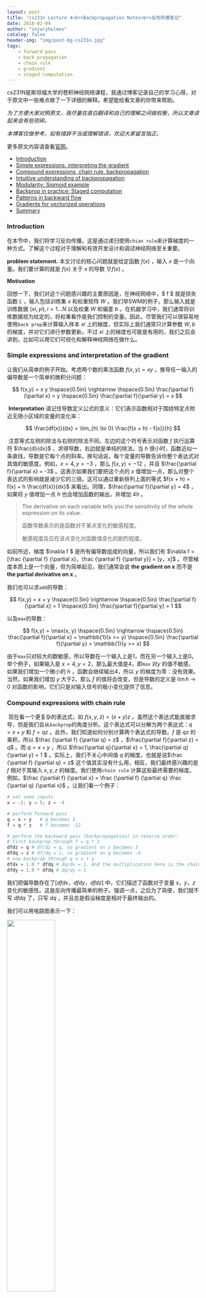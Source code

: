 ```yaml
---
layout: post
title: "cs231n Lecture 4<br>Backpropagation Notes<br>反向传播笔记"
date: 2018-02-09
author: "injuryholmes"
catalog: false
header-img: "img/post-bg-cs231n.jpg"
tags:
    - forward pass
    - back propagation
    - chain rule
    - gradient 
    - staged computation
---
```


cs231N是斯坦福大学的卷积神经网络课程，我通过博客记录自己的学习心得，对于原文中一些难点做了一下详细的解释。希望能给看文章的你带来帮助。

*为了方便大家对照原文，我尽量在直白翻译和自己的理解之间做权衡，所以文章读起来会有些琐碎。*

*本博客仅做参考，如有措辞不当或理解错误，欢迎大家留言指正。*

更多原文内容请查看[官网](http://cs231n.github.io/optimization-2/)。

- [Introduction](#intro)
- [Simple expressions, interpreting the gradient](#grad)
- [Compound expressions, chain rule, backpropagation](#backprop)
- [Intuitive understanding of backpropagation](#intuitive)
- [Modularity: Sigmoid example](#sigmoid)
- [Backprop in practice: Staged computation](#staged)
- [Patterns in backward flow](#patters)
- [Gradients for vectorized operations](#mat)
- [Summary](#summary)

<a name='intro'></a>

### Introduction

在本节中，我们将学习反向传播，这是通过递归使用`chian rule`来计算梯度的一种方式。了解这个过程对于理解和有效开发设计和调试神经网络至关重要。

**problem statement.** 本文讨论的核心问题就是给定函数 $f(x)$ ，输入 $x$ 是一个向量。我们要计算的就是 $f(x)$ 关于 $x$ 的导数 $\nabla f(x)$ 。

**Motivation** 

回想一下，我们对这个问题感兴趣的主要原因是，在神经网络中，$ f $ 就是损失函数 $L$ ，输入包括训练集 $x$ 和权重矩阵 $W$ 。我们举SWM的例子，那么输入就是训练数据 $(xi, yi), i = 1 … N$ 以及权重 $W$ 和偏差 $b$ 。在机器学习中，我们通常将训练数据视为给定的，将权重看作是我们控制的变量。因此，尽管我们可以很容易地使用`back prop`来计算输入样本 $xi$ 上的梯度，但实际上我们通常只计算参数 $W, b$ 的梯度，并对它们进行参数更新。不过 $xi$ 上的梯度也可能是有用的，我们之后会讲到，比如可以用它们可视化和解释神经网络在做什么。

<a name='grad'></a>

### Simple expressions and interpretation of the gradient

让我们从简单的例子开始。考虑两个数的乘法函数 $f(x,y) = xy$ 。推导任一输入的偏导数是一个简单的微积分问题：


$$
f(x,y) = x y \hspace{0.5in} \rightarrow \hspace{0.5in} \frac{\partial f}{\partial x} = y \hspace{0.5in} \frac{\partial f}{\partial y} = x
$$


​	**Interpretation** 请记住导数定义公式的意义：它们表示函数相对于围绕特定点附近无限小区域的变量的变化率：


$$
\frac{df(x)}{dx} = \lim_{h\ \to 0} \frac{f(x + h) - f(x)}{h}
$$




​	注意等式左侧的除法与右侧的除法不同。左边的这个符号表示对函数 $f$ 执行运算符 $\frac{d}{dx}$ ，求得导数，右边就是单纯的除法。当 $h$ 很小时，函数近似一条直线，导数是它每个点的斜率。换句话说，每个变量的导数告诉你整个表达式对其值的敏感度。例如，$x = 4, y = -3$ ，那么 $f(x,y)= - 12$ ，并且 $\frac{\partial f}{\partial x} = -3$ 。这表示如果我们要把这个点的 $x$ 值增加一点，那么对整个表达式的影响就是减少它的三倍。这可以通过重新排列上面的等式 $f(x + h) = f(x) + h \frac{df(x)}{dx}$ 来看出。同理，$\frac{\partial f}{\partial y} = 4$ ，如果将 $y$ 值增加一点 $h$ 也会增加函数的输出，并增加 $4h$ 。

> The derivative on each variable tells you the sensitivity of the whole expression on its value.
>
> 函数导数表示的是函数对于某点变化的敏感程度。
>
> 敏感程度反应在该点变化对函数值变化的剧烈程度。

如前所述，梯度 $\nabla f $ 是所有偏导数组成的向量，所以我们有 $\nabla f = [\frac {\partial f} {\partial x}，\frac {\partial f} {\partial y}] = [y，x]$ 。尽管梯度本质上是一个向量，但为简单起见，我们通常会说 **the gradient on x** 而不是 **the partial derivative on x** 。

我们也可以求`add`的导数：


$$
f(x,y) = x + y \hspace{0.5in} \rightarrow \hspace{0.5in} \frac{\partial f}{\partial x} = 1 \hspace{0.5in} \frac{\partial f}{\partial y} = 1
$$


以及`max`的导数：


$$
f(x,y) = \max(x, y) \hspace{0.5in} \rightarrow \hspace{0.5in} \frac{\partial f}{\partial x} = \mathbb{1}(x >= y) \hspace{0.5in} \frac{\partial f}{\partial y} = \mathbb{1}(y >= x)
$$


由于`max`只对较大的数敏感，所以导数在一个输入上是1，而在另一个输入上是0。举个例子，如果输入是 $x = 4, y = 2$，那么最大值是4，即`max` 对$y$ 的值不敏感，如果我们增加一个微小的 $h$ ，函数会继续输出4，所以 $y$ 的梯度为零：没有效果。当然，如果我们增加 $y$ 大于2，那么 $f$ 的值将会改变，但是导数的定义是 $\lim{h}→0$ 对函数的影响，它们只是对输入信号的极小变化提供了信息。

<a name='backprop'></a>

### Compound expressions with chain rule

​	现在看一个更复杂的表达式，如 $f(x,y,z)=(x + y)z$ 。虽然这个表达式能直接求导，但是我们会从`backprop`的角度分析。这个表达式可以分解为两个表达式：$q = x + y$ 和 $f = q z$ 。此外，我们知道如何分别计算两个表达式的导数。$f$ 是 $qz$ 的乘积，所以 $\frac {\partial f} {\partial q} = z$ ，$\frac{\partial f}{\partial z} = q$ 。而 $q = x + y$ ，所以 $\frac{\partial q}{\partial x} = 1, \frac{\partial q}{\partial y} = 1 $ 。实际上，我们不关心中间值 $q$ 的梯度，也就是说$\frac {\partial f} {\partial q} = z$ 这个值其实没有什么用，相反，我们最终感兴趣的是 $f$ 相对于其输入 $x,y,z$ 的梯度。我们使用`chain rule` 计算这些最终需要的梯度。例如，$\frac {\partial f} {\partial x} = \frac {\partial f} {\partial q} \frac {\partial q} {\partial x}$ 。让我们看一个例子：

```python
# set some inputs
x = -2; y = 5; z = -4

# perform forward pass
q = x + y 	# q becomes 3
f = q * z 	# f becomes -12

# perform the backward pass (backpropagation) in reverse order:
# first backprop through f = q * z
dfdz = q # df/dz = q, so gradient on z becomes 3
dfdq = z # df/dq = z, so gradient on q becomes -4
# now backprop through q = x + y
dfdx = 1.0 * dfdq # dq/dx = 1. And the multiplication here is the chain rule!
dfdy = 1.0 * dfdq # dq/dy = 1
```

我们把偏导数存在了$[dfdx，dfdy，dfdz]$ 中，它们描述了函数对于变量 $x，y，z$ 变化的敏感性。这是反向传播最简单的例子。强调一点，之后为了简便，我们就不写 $dfdq$ 了，只写 $dq$ ，并且总是假设梯度是相对于最终输出的。

我们可以用电路图表示一下：

<img src="/img/in-post/2018-02-09-optimization2/circuit.png" width="50%">

图中绿色部分是`forward pass`计算出的值。当所有`forword pass`的值计算出来后，我们开始`back prop`。从最后的部分开始反向传播，递归地用`chain rule`来计算，直到计算出最左边的输入的梯度。 

<a name='intuitive'></a>

### Intuitive understanding of backpropagation

​	请注意，反向传播是一个非常漂亮的本地过程。电路图中的每个门都有一些输入，可以立即计算两个量：1. 其输出值 2. 其输出值相对于其输入值的`local gradient`。请注意，这些门可以完全独立地完成这个任务，而不需要知道它所嵌入的完整电路的任何细节。一旦`forward pass`结束，在`back prop`期间，通过`chain rule`相乘所有经过该门的梯度，每个门将知道整个电路的最终输出相对于该门所有输入的梯度，

>由于链规则，这种额外的乘法（对于每个输入）可以将单个相对无用的门变成复杂电路（例如整个神经网络）中的齿轮。

让我们再次参考这个例子，直观的了解这个工作原理。`add`门接收输入 $[-2,5]$ 和计算输出3。加法运算关于两个输入的`local gradient`为+1。电路的其余部分计算出最终值为-12。在反向传递过程中，`chain rule`通过电路递归地往回计算，加法门（它是乘法门的输入）获知其输出的梯度是-4。如果我们把电路拟人化用第一人称来阐述：

​	我作为整个电路想要最终有更高的输出值（当然可以是最低的输出值，这里以最高为例）。我包含有一个`add`门，由于此门的梯度为-4，所以我想要`add`门的输出更低。同时`add`门递归计算出最初的 $x,y$ 的局`local gradient`，也都是 -4。我也希望 $x, y$ 的值更低，这样`add`门的值就更低，我最终的输出值就更高。

**反向传播因此可以被认为是不同门之间的沟通（以梯度作为信号），来诉说每个门是否希望他们的输出增加或减少（以及有多强），从而使最终输出值更高（或更低）。**

<a name='sigmoid'></a>

### Modularity: Sigmoid example

我们上面介绍的门是相对任意的。 任何一种可导函数都可以作为一个门，我们可以把多个门组成一个门，或者为了计算方便，可以把一个函数分解成多个门。 让我们看一个例子：


$$
f(w,x) = \frac{1}{1+e^{-(w_0x_0 + w_1x_1 + w_2)}}
$$



这个表达式描述了使用S形激活函数的二维神经元（输入x和权重w）。但是现在让我们把它想象成一个函数，从输入w，x到单个数字。 该函数由多个门组成。 除了上面已经介绍的`add，mul，max`之外，还有四个：


$$
\\\\
f(x) = \frac{1}{x} 
\hspace{1in} \rightarrow \hspace{1in} 
\frac{df}{dx} = -1/x^2 
\\\\
f_c(x) = c + x
\hspace{1in} \rightarrow \hspace{1in} 
\frac{df}{dx} = 1 
\\\\
f(x) = e^x
\hspace{1in} \rightarrow \hspace{1in} 
\frac{df}{dx} = e^x
\\\\
f_a(x) = ax
\hspace{1in} \rightarrow \hspace{1in} 
\frac{df}{dx} = a
$$


函数 $fc，fa$ 分别是 $x+c$ ，和用 $a$ 进行常数缩放。这些是特殊情况下的加法和乘法，但是我们将它们作为（新）一元门引入，因为我们确实需要常量的梯度 $c, a$ 。 完整的电路如下所示：

<img src="/img/in-post/2018-02-09-optimization2/sigmoidCircuit.png" width="90%">

二维神经元的示例电路。 输入是$[x0，x1]$ ，神经元的学习权重是 $[w0，w1，w2]$ 。 正如我们后面将会看到的那样，神经元计算输入和权重的点积，然后将该神经元的激活阈值范围通过`sogmoid`函数压缩到0到1之内。

在上面的例子中，图示中右边横线部分的所有操作可以抽象出一个常用的函数，这个函数被称为`sigmoid`函数 $σ(x)$ 。如果我们对`sigmoid`函数求导，我们会发现很有意思的事：


$$
\sigma(x) = \frac{1}{1+e^{-x}} \\\\
\rightarrow \hspace{0.3in} \frac{d\sigma(x)}{dx} = \frac{e^{-x}}{(1+e^{-x})^2} = \left( \frac{1 + e^{-x} - 1}{1 + e^{-x}} \right) \left( \frac{1}{1+e^{-x}} \right) 
= \left( 1 - \sigma(x) \right) \sigma(x)
$$


导数非常简单！例如，`sigmoid`表达式接收输入1.0，并在正向传递期间计算输出0.73。 根据上面的推导，局部梯度为 $(1 - 0.73)* 0.73 \simeq 0.2$，和上图一步一步算出来的一样（见上图），这样一步到位计算出导数简单快速。 因此，在实际应用中，会有这些将多个门组合成单个门的操作。用python代码实现如下：

```python
w = [2, -3, -3] # assume some random weights and data
x = [-1, -2]

# forward pass
dot = w[0]*x[0] + w[1]*x[1] + w[2]
f = 1.0 / (1 + math.exp(-dot)) # sigmod function

# backward pass through the neuron (backpropagation)
ddot = (1 - f) * f # gradient on dot variable, using the sigmoid gradient derivation
dx = [w[0] * ddot, w[1] * ddot] # backprop into x
dw = [x[0] * ddot, x[1] * ddot, 1.0 * ddot] # backprop into w
# we are done! we have the gradients on the inputs to the circuit
```

**proTips**：合理分割反向传播模块。如上面代码所示，我们希望我们`forward pass`之后能够很容易进行 `back prop`。例如，这里我们创建了一个中间变量`dot`，它保存w和x的点积。之后`back prop`的时候，我们计算出`ddot`，并最终计算出`dw`和`dx`。

本节的要点是反向传播的细节以及怎样把`forward pass`函数组合成一个门能够使得计算更加方便。了解表达式哪一部分的组合导数相对简单能够帮助我们更方便地使用`chain rule`计算函数关于输入的导数。

<a name='staged'></a>

### Backprop in practice: Staged computation

举一例子看：


$$
f(x,y) = \frac{x + \sigma(y)}{\sigma(x) + (x+y)^2}
$$


这个函数没有什么特别的用处，只是一个很好的例子说明`back prop`如何工作。 强调这一点非常重要，如果你要开始对x或y进行求导，结果非常复杂。然而这样做完全没有必要，因为我们不需要写一个明确的函数来计算梯度。我们只需要知道如何计算它。 以下是我们如何构建这种表达的正向传递：

```python
x = 3 # example values
y = -4

# forward pass
sigy = 1.0 / (1 + math.exp(-y)) # sigmoid in numerator 		#(1)
num = x + sigy # numerator									#(2)
sigx = 1.0 / (1 + math.exp(-x)) # sigmoid in denominator	#(3)
xpy = x + y													#(4)
xpysqr = xpy**2												#(5)
den = sigx + xpysqr	# denominator							#(6)
invden = 1.0 / den											#(7)
f = num * invden # done!									#(8)
```

上面的一长串代码完成了`forward pass`部分。我们将代码结构化为包含多个中间变量，每个中间变量都只是我们已知道`local gradient`的简单表达式。因此，`backprop` 很简单：我们将从后往前，计算电路输出相对于每个中间变量的梯度（sigy，num，sigx，xpy，xpysqr，den，invden），并且用 `d` 前缀表示梯度。 每一步`back prop`都会计算该节点的所有输入的`local gradient`，并把他们和该函数最终输出关于该节点的梯度相乘，得到该函数关于该节点所有输入的梯度。具体看代码：（代码右边的序号对应上面代码中`forward pass`的部分）

```python
# backprop f = num * invden
dnum = invden # gradient on numerator						#(8)
dinvden = num												#(8)
# backprop invden = 1.0 / den								
dden = (-1.0 / (den**2)) * dinvden							#(7)
# backprop den = sigx + xpysqr
dsigx = (1) * dden 											#(6)
dxpysqr = (1) * dden										#(6)
# backprop xpysqr = xpy**2
dxpy = (2 * dxpy) * dxpysqr									#(5)
# backprop xpy = x + y
dx = (1) * dxpy												#(4)
dy = (1) * dxpy												#(4)
# backprop sigx = 1.0 / (1 + math.exp(-x))
dx += ((1 - sigx) * sigx) * dsigx # Notice += !! see notes below #(3)
# backprop num = x + sigy
dx += (1) * dnum											#(2)
dsigy = (1) * dnum											#(2)
# backprop sigy = 1.0 / (1 + math.exp(-y))
dy += ((1-sigy) * sigy) * dsigy								#(1)
# done ! Phew
```

注意以下几点：

**缓存 forward pass 变量：** 为了`backward pass`更快，我们会使用`forward pass`中计算出的变量。 在实践中，我们构建的代码要能够方便地缓存这些变量，使其在`back prop`期间可用。当然如果难以保存这些变量，重新计算它们也是可能的，只不过会造成算力浪费。

**梯度 += 符号的意义：**`forward pass`表达式涉及x, y 多次，所以当我们执行`back prop`时，必须使用 `+=`而不是`=`来累积这些变量的梯度（而不是覆盖它）。这遵循微积分中的多变量链规则，该规则规定，如果一个变量分支到电路的不同部分，那么流回它的梯度将逐个增加。

<a name='patterns'></a>

### Patterns in backward flow

有意思的是，在很多情况下，可以直观的解释`back prop`的梯度。例如，神经网络中最常用的三个门 `add, mul, max`，在反向传播过程中它们的行为方式都有非常简单的解释。 请看以下示例电路：

<img src="/img/in-post/2018-02-09-optimization2/threeBaseCircuit.png" width="60%">

`add`将梯度平均分配给所有输入。`max`将梯度路由到较高的输入。`mul`接受`input activations`（绿色的输入值），交换它们并乘自己的梯度得到`input`的梯度。

`add`门总是将其输出上的梯度平均分配给所有输入，而不管它们在`forward pass`期间的值如何。这是因为`add`操作的`local gradient`为+1.0，所以所有输入的梯度等于输出的梯度。比如图中`add` 门将 2.00 的梯度路由到其两个输入。

`max`门路由（route）梯度。与`add`门不同，`max`门将梯度不变地分配给其输入中的一个（在正向传递期间具有最高值的输入）。这是因为`max`门的`local gradient`最高为1.0，所有其他值为0.0。在上面的示例电路中，`max`操作将2.00的梯度路由到z变量，并且w上的梯度为零。

`mul`门的局部梯度是将输入值进行交换之后，再使用链规则乘以其输出的梯度。在上面的例子中，x上的梯度是-8.00，即-4.00 x 2.00。

关于`mul`门，我们多说一点，如果`mul`门其中一个输入非常小，另一个非常大，那么乘法门会做一些不怎么直观的事情：它会为小输入分配一个相对较大的梯度，并为大输入分配一个很小的梯度。大家还记得在线性分类器中计算分数的函数 $ w^Tx_i$ 。那么$w^T$的导数就是$x_i$，说明 $x_i$ 对 $w^T$ 的梯度大小有影响。例如，如果在预处理期间将所有输入数据示例 $xi$ 乘以1000，则权重 $w^T$上的梯度将增大1000倍，随之而来的是我们必须将学习率降低以进行平衡，不然训练很容易`overshooting`（步长太大，每次调整幅度较大）。这就是为什么预处理输入很重要（还记得之前的平均化图片吗？把图片数字化的信息$[0,256]$ 转换成 $[-127, 127]$，以及把数据`normalize`到 $[0,1]$之间，这些都是良好的预处理步骤）。

<a name='mat'></a>

### Gradients for vectorized operations

上述部分讨论的都是单个变量，现在我们把概念都直接扩展到矩阵和向量操作。 但是，我们必须更加关注维度和转置操作。

**Matrix-Matrix multiply gradient** 可能最棘手的操作是矩阵-矩阵乘法（它是所有矩阵向量乘法和向量向量乘法的总概括）：

```python
# forward pass
W = np.random.randn(5, 10)
X = np.random.randn(10, 3)
D = W.dot(X)

# now suppose we had the gradient on D from above in the circuit
dD = np.random.randn(*D.shape) # same shape as D
dW = dD.dot(X.T) #.T gives the transpose of the matrix
dX = W.T.dot(dD)
```
提示：使用维度分析！你不需要记住`dW`和`dX`的表达式，因为它们很容易根据维度重新派生。例如，我们知道权重的梯度`dW`在计算之后必须和`W`的维度相同，并且它必须依赖于`X`和`dD`的矩阵乘法，这时候我们就通过维度来分析。例如，`X`的大小为`[10 x 3]`，`dD`的大小为`[5 x 3]`，所以如果我们想要`dW`和`W`的形状一样，都为`[5 x 10]`，那么实现这一点的唯一方法是使用`dD.dot(X.T)`，如上所示。

Erik Learned-Miller还撰写了一篇关于矩阵/矢量求导的文章，或许对你有帮助，[戳这里](http://cs231n.stanford.edu/vecDerivs.pdf)。

<a name='summary'></a>

### Summary

- 我们建立了梯度的直觉感受。它们如何在电路中`back prop`以及它们如何沟通电路的哪一部分应该增加或减少，以及如何使最终输出更高。
- 我们讨论了分模块计算对`back prop`实现的重要性。你总是希望将你的函数分解成特定模块，你可以很容易地求出`local gradient`，然后用`chain rule`链接它们。最重要的是，我们不需要一次性求整个表达式的复杂导数。因此，将表达式分解为多个阶段，以便可以独立求导每个模块（比如矩阵向量相乘，或者最大操作或求和操作等），然后一步一步地反向传递变量。

在下一节中，我们将开始定义神经网络，`backprop`会帮助我们快速地计算神经网络中损失函数的梯度。换句话说，我们现在已经准备好训练神经网络了，我们已经把课程中最难的部分搞定啦，而之后的`ConvNets`只是再前进一小步。

版权声明：

- 自由转载-非商用-非衍生-保持署名（[创意共享4.0许可证](https://creativecommons.org/licenses/by-nc-nd/4.0/deed.zh)）